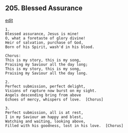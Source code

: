 
## 205.  Blessed Assurance
[edit](https://docs.google.com/document/d/1nGYrC8WgLAXOqwvrfdP9B0B46gl_Zkcm/edit?mode=html)



    1.
    Blessed assurance, Jesus is mine!
    O, what a foretaste of glory divine!
    Heir of salvation, purchase of God,
    Born of his Spirit, wash'd in his blood.

    Chorus:
    This is my story, this is my song,
    Praising my Saviour all the day long;
    This is my story, this is my song,
    Praising my Saviour all the day long.

    2.
    Perfect submission, perfect delight,
    Visions of rapture now burst on my sight.
    Angels descending bring from above
    Echoes of mercy, whispers of love.  [Chorus]

    3.
    Perfect submission, all is at rest,
    I in my Saviour am happy and blest,
    Watching and waiting, looking above,
    Filled with his goodness, lost in his love.  [Chorus]
